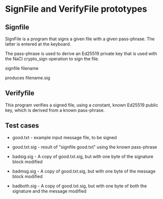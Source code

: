 # SignFile and VerifyFile prototypes

## Signfile

SignFile is a program that signs a given file with a given pass-phrase.
The latter is entered at the keyboard.

The pass-phrase is used to derive an Ed25519 private key that is used
with the NaCl crypto_sign operation to sign the file.

signfile filename

produces filename.sig

## Verifyfile

This program verifies a signed file, using a constant, known
Ed25519 public key, which is derived from a known pass-phrase.

## Test cases

* good.txt - example input message file, to be signed

* good.txt.sig - result of "signfile good.txt" using the known pass-phrase

* badsig.sig - A copy of good.txt.sig, but with one byte of the signature block modified

* badmsg.sig - A copy of good.txt.sig, but with one byte of the message block modified

* badboth.sig - A copy of good.txt.sig, but with one byte of both the signature and the message modified
